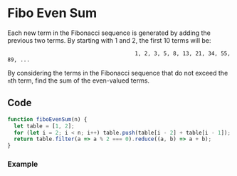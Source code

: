 # Fibo Even Sum

Each new term in the Fibonacci sequence is generated by adding the previous two terms. By starting with 1 and 2, the first 10 terms will be:

											1, 2, 3, 5, 8, 13, 21, 34, 55, 89, ...

By considering the terms in the Fibonacci sequence that do not exceed the `n`th term, find the sum of the even-valued terms.

## Code

```js
function fiboEvenSum(n) {
  let table = [1, 2];
  for (let i = 2; i < n; i++) table.push(table[i - 2] + table[i - 1]);
  return table.filter(a => a % 2 === 0).reduce((a, b) => a + b);
}
```

### Example
